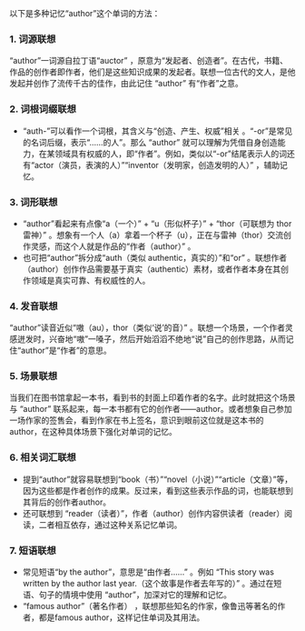 以下是多种记忆“author”这个单词的方法：

### 1. 词源联想
“author”一词源自拉丁语“auctor” ，原意为“发起者、创造者”。在古代，书籍、作品的创作者即作者，他们是这些知识成果的发起者。联想一位古代的文人，是他发起并创作了流传千古的佳作，由此记住 “author” 有“作者”之意。

### 2. 词根词缀联想
 - “auth-”可以看作一个词根，其含义与“创造、产生、权威”相关 。“-or”是常见的名词后缀，表示“……的人”。那么 “author” 就可以理解为凭借自身创造能力，在某领域具有权威的人，即“作者”。例如，类似以“-or”结尾表示人的词还有“actor（演员，表演的人）”“inventor（发明家，创造发明的人）” ，辅助记忆。

### 3. 词形联想
 - “author”看起来有点像“a（一个）” + “u（形似杯子）” + “thor（可联想为 thor 雷神）” 。想象有一个人（a）拿着一个杯子（u），正在与雷神（thor）交流创作灵感，而这个人就是作品的“作者（author）” 。
 - 也可把“author”拆分成“auth（类似 authentic，真实的）”和“or” 。联想作者（author）创作作品需要基于真实（authentic）素材，或者作者本身在其创作领域是真实可靠、有权威性的人。

### 4. 发音联想
“author”读音近似“嗷（au），thor（类似‘说’的音）” 。联想一个场景，一个作者灵感迸发时，兴奋地“嗷”一嗓子，然后开始滔滔不绝地“说”自己的创作思路，从而记住“author”是“作者”的意思。

### 5. 场景联想
当我们在图书馆拿起一本书，看到书的封面上印着作者的名字。此时就把这个场景与 “author” 联系起来，每一本书都有它的创作者——author。或者想象自己参加一场作家的签售会，看到作家在书上签名，意识到眼前这位就是这本书的author，在这种具体场景下强化对单词的记忆。

### 6. 相关词汇联想
 - 提到“author”就容易联想到“book（书）”“novel（小说）”“article（文章）”等，因为这些都是作者创作的成果。反过来，看到这些表示作品的词，也能联想到其背后的创作者author。
 - 还可联想到 “reader（读者）”，作者（author）创作内容供读者（reader）阅读，二者相互依存，通过这种关系记忆单词。

### 7. 短语联想
 - 常见短语“by the author”，意思是“由作者……” 。例如 “This story was written by the author last year.（这个故事是作者去年写的）” 。通过在短语、句子的情境中使用 “author”，加深对它的理解和记忆。 
 - “famous author”（著名作者） ，联想那些知名的作家，像鲁迅等著名的作者，都是famous author，这样记住单词及其用法。 